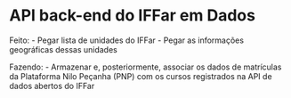 # API back-end do IFFar em Dados

Feito:
    - Pegar lista de unidades do IFFar
    - Pegar as informações geográficas dessas unidades

Fazendo:
    - Armazenar e, posteriormente, associar os dados de matrículas da Plataforma Nilo Peçanha (PNP) com os cursos registrados na API de dados abertos do IFFar